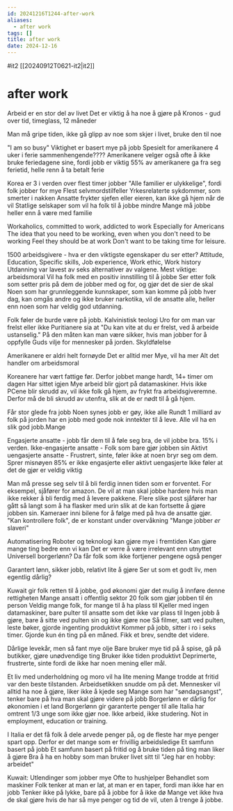 ```yaml
---
id: 20241216T1244-after-work
aliases:
  - after work
tags: []
title: after work
date: 2024-12-16
---
```


#it2 [[20240912T0621-it2|it2]]

# after work

Arbeid er en stor del av livet
Det er viktig å ha noe å gjøre på
Kronos - gud over tid, timeglass, 12 måneder

Man må gripe tiden, ikke gå glipp av noe som skjer i livet, bruke den til noe

"I am so busy"
Viktighet er basert mye på jobb
Spesielt for amerikanere
4 uker i ferie sammenhengende????
Amerikanere velger også ofte å ikke bruke feriedagene sine, fordi jobb er viktig
55% av amerikanere ga fra seg ferietid, helle renn å ta betalt ferie

Korea er 3 i verden over flest timer jobber
"Alle familier er ulykkelige", fordi folk jobber for mye
Flest selvmordstilfeller
Yrkesrelaterte sykdommer, som smerter i nakken
Ansatte frykter sjefen eller eieren, kan ikke gå hjem når de vil
Statlige selskaper som vil ha folk til å jobbe mindre
Mange må jobbe heller enn å være med familie

Workaholics, committed to work, addicted to work
Especially for Americans
The idea that you need to be working, even when you don't need to be working
Feel they should be at work
Don't want to be taking time for leisure.

1500 arbeidsgivere - hva er den viktigste egenskaper du ser etter?
Attitude, Education, Specific skills, Job experience, Work ethic, Work history
Utdanning var lavest av seks alternativer av valgene.
Mest viktige: arbeidsmoral
Vil ha folk med en positiv innstilling til å jobbe
Ser etter folk som setter pris på dem de jobber med og for, og gjør det de sier de skal
Noen som har grunnleggende kunnskaper, som kan komme på jobb hver dag, kan omgås andre og ikke bruker narkotika, vil de ansatte alle, heller enn noen som har veldig god utdanning.

Folk føler de burde være på jobb.
Kalvinistisk teologi
Uro for om man var frelst eller ikke
Puritianere sia at "Du kan vite at du er frelst, ved å arbeide ustanselig."
På den måten kan man være sikker, hvis man jobber for å oppfylle Guds vilje for mennesker på jorden.
Skyldfølelse

Amerikanere er aldri helt fornøyde
Det er alltid mer
Mye, vil ha mer
Alt det handler om arbeidsmoral

Koreanere har vært fattige før.
Derfor jobbet mange hardt, 14+ timer om dagen
Har sittet igjen
Mye arbeid blir gjort på datamaskiner.
Hvis ikke PCene blir skrudd av, vil ikke folk gå hjem, av frykt fra arbeidsgiveremne.
Derfor må de bli skrudd av utenfra, slik at de er nødt til å gå hjem.

Får stor glede fra jobb
Noen synes jobb er gøy, ikke alle
Rundt 1 milliard av folk på jorden har en jobb med gode nok inntekter til å leve.
Alle vil ha en slik god jobb.Mange

Engasjerte ansatte - jobb får dem til å føle seg bra, de vil jobbe bra. 15% i verden.
Ikke-engasjerte ansatte - Folk som bare gjør jobben sin
Aktivt uengasjerte ansatte - Frustrert, sinte, føler ikke at noen bryr seg om dem. Sprer misnøyen
85% er ikke engasjerte eller aktivt uengasjerte
Ikke føler at det de gjør er veldig viktig

Man må presse seg selv til å bli ferdig innen tiden som er forventet.
For eksempel, sjåfører for amazon.
De vil at man skal jobbe hardere hvis man ikke rekker å bli ferdig med å levere pakkene.
Flere slike post sjåfører har gått så langt som å ha flasker med urin slik at de kan fortsette å gjøre jobben sin.
Kameraer inni bilene for å følge med på hva de ansatte gjør.
"Kan kontrollere folk", de er konstant under overvåkning
"Mange jobber _er_ slaveri"

Automatisering
Roboter og teknologi kan gjøre mye i fremtiden
Kan gjøre mange ting bedre enn vi kan
Det er verre å være irrelevant enn utnyttet
Universell borgerlønn?
Da får folk som ikke fortjener pengene også penger

Garantert lønn, sikker jobb, relativt lite å gjøre
Ser ut som et godt liv, men egentlig dårlig?

Kuwait gir folk retten til å jobbe, god økonomi gjør det mulig å innføre denne rettigheten
Mange ansatt i offentlig sektor
20 folk som gjør jobben til én person
Veldig mange folk, for mange til å ha plass til
Kjeller med ingen datamaskiner, bare pulter til ansatte som det ikke var plass til
Ingen jobb å gjøre, bare å sitte ved pulten sin og ikke gjøre noe
Så filmer, satt ved pulten, leste bøker, gjorde ingenting produktivt
Kommer på jobb, sitter i ro i seks timer.
Gjorde kun én ting på en måned. Fikk et brev, sendte det videre.

Dårlige levekår, men så fant mye olje
Bare bruker mye tid på å spise, gå på butikker, gjøre unødvendige ting
Bruker ikke tiden produktivt
Deprimerte, frustrerte, sinte fordi de ikke har noen mening eller mål.

Et liv med underholdning og moro vil ha lite mening
Mange trodde at fritid var den beste tilstanden.
Arbeidsetikken snudde om på det.
Mennesker vil alltid ha noe å gjøre, liker ikke å kjede seg
Mange som har "søndagsangst", tenker bare på hva man skal gjøre videre på jobb
Borgerlønn er dårlig for økonomien i et land
Borgerlønn gir garanterte penger til alle
Italia har omtrent 1/3 unge som ikke gjør noe. Ikke arbeid, ikke studering.
Not in employment, education or training.

I Italia er det få folk å dele arvede penger på, og de fleste har mye penger spart opp.
Derfor er det mange som er frivillig arbeidsledige
Et samfunn basert på jobb
Et samfunn basert på fritid og å bruke tiden på ting man liker å gjøre
Bra å ha en hobby som man bruker livet sitt til
"Jeg har en hobby: arbeidet"

Kuwait:
Utlendinger som jobber mye
Ofte to hushjelper
Behandlet som maskiner
Folk tenker at man er lat, at man er en taper, fordi man ikke har en jobb
Tenker ikke på lykke, bare på å jobbe for å ikke dø
Mange vet ikke hva de skal gjøre hvis de har så mye penger og tid de vil, uten å trenge å jobbe.
